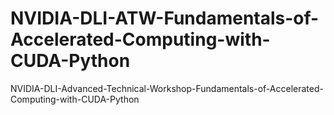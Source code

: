 # NVIDIA-DLI-ATW-Fundamentals-of-Accelerated-Computing-with-CUDA-Python
NVIDIA-DLI-Advanced-Technical-Workshop-Fundamentals-of-Accelerated-Computing-with-CUDA-Python
